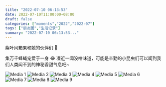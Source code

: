 ```yaml
---
title: "2022-07-10 06:13:53"
date: 2022-07-10T11:00:00+08:00
draft: false
categories: ["moments","2022","2022-07"]
tags: ["朋友圈","生活记录"]
summary: "2022-07-10 06:13:53..."
---
```


紫叶风箱果和她的伙伴们 🐝

​​集万千蜂蝇宠爱于一身 😂 
凑近一闻没啥味道，可能是辛勤的小昆虫们可以闻到我们人类闻不到的神秘香甜气息吧~

![Media 1](/Moments/photos/2022-07-10/202207100613530.jpg)
![Media 2](/Moments/photos/2022-07-10/202207100613531.jpg)
![Media 3](/Moments/photos/2022-07-10/202207100613532.jpg)
![Media 4](/Moments/photos/2022-07-10/202207100613533.jpg)
![Media 5](/Moments/photos/2022-07-10/202207100613534.jpg)
![Media 6](/Moments/photos/2022-07-10/202207100613535.jpg)
![Media 7](/Moments/photos/2022-07-10/202207100613536.jpg)
![Media 8](/Moments/photos/2022-07-10/202207100613537.jpg)
![Media 9](/Moments/photos/2022-07-10/202207100613538.jpg)

